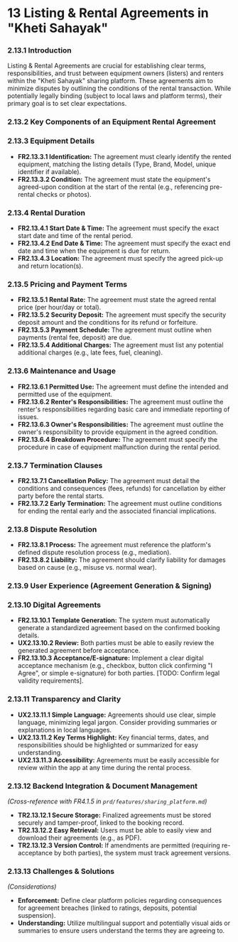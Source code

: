 # **13 Listing & Rental Agreements in "Kheti Sahayak"**

### **2.13.1 Introduction**

Listing & Rental Agreements are crucial for establishing clear terms, responsibilities, and trust between equipment owners (listers) and renters within the "Kheti Sahayak" sharing platform. These agreements aim to minimize disputes by outlining the conditions of the rental transaction. While potentially legally binding (subject to local laws and platform terms), their primary goal is to set clear expectations.

### **2.13.2 Key Components of an Equipment Rental Agreement**

### **2.13.3 Equipment Details**

*   **FR2.13.3.1 Identification:** The agreement must clearly identify the rented equipment, matching the listing details (Type, Brand, Model, unique identifier if available).
*   **FR2.13.3.2 Condition:** The agreement must state the equipment's agreed-upon condition at the start of the rental (e.g., referencing pre-rental checks or photos).

### **2.13.4 Rental Duration**

*   **FR2.13.4.1 Start Date & Time:** The agreement must specify the exact start date and time of the rental period.
*   **FR2.13.4.2 End Date & Time:** The agreement must specify the exact end date and time when the equipment is due for return.
*   **FR2.13.4.3 Location:** The agreement must specify the agreed pick-up and return location(s).

### **2.13.5 Pricing and Payment Terms**

*   **FR2.13.5.1 Rental Rate:** The agreement must state the agreed rental price (per hour/day or total).
*   **FR2.13.5.2 Security Deposit:** The agreement must specify the security deposit amount and the conditions for its refund or forfeiture.
*   **FR2.13.5.3 Payment Schedule:** The agreement must outline when payments (rental fee, deposit) are due.
*   **FR2.13.5.4 Additional Charges:** The agreement must list any potential additional charges (e.g., late fees, fuel, cleaning).

### **2.13.6 Maintenance and Usage**

*   **FR2.13.6.1 Permitted Use:** The agreement must define the intended and permitted use of the equipment.
*   **FR2.13.6.2 Renter's Responsibilities:** The agreement must outline the renter's responsibilities regarding basic care and immediate reporting of issues.
*   **FR2.13.6.3 Owner's Responsibilities:** The agreement must outline the owner's responsibility to provide equipment in the agreed condition.
*   **FR2.13.6.4 Breakdown Procedure:** The agreement must specify the procedure in case of equipment malfunction during the rental period.

### **2.13.7 Termination Clauses**

*   **FR2.13.7.1 Cancellation Policy:** The agreement must detail the conditions and consequences (fees, refunds) for cancellation by either party before the rental starts.
*   **FR2.13.7.2 Early Termination:** The agreement must outline conditions for ending the rental early and the associated financial implications.

### **2.13.8 Dispute Resolution**

*   **FR2.13.8.1 Process:** The agreement must reference the platform's defined dispute resolution process (e.g., mediation).
*   **FR2.13.8.2 Liability:** The agreement should clarify liability for damages based on cause (e.g., misuse vs. normal wear).

### **2.13.9 User Experience (Agreement Generation & Signing)**

### **2.13.10 Digital Agreements**

*   **FR2.13.10.1 Template Generation:** The system must automatically generate a standardized agreement based on the confirmed booking details.
*   **UX2.13.10.2 Review:** Both parties must be able to easily review the generated agreement before acceptance.
*   **FR2.13.10.3 Acceptance/E-signature:** Implement a clear digital acceptance mechanism (e.g., checkbox, button click confirming "I Agree", or simple e-signature) for both parties. [TODO: Confirm legal validity requirements].

### **2.13.11 Transparency and Clarity**

*   **UX2.13.11.1 Simple Language:** Agreements should use clear, simple language, minimizing legal jargon. Consider providing summaries or explanations in local languages.
*   **UX2.13.11.2 Key Terms Highlight:** Key financial terms, dates, and responsibilities should be highlighted or summarized for easy understanding.
*   **UX2.13.11.3 Accessibility:** Agreements must be easily accessible for review within the app at any time during the rental process.

### **2.13.12 Backend Integration & Document Management** 
*(Cross-reference with FR4.1.5 in `prd/features/sharing_platform.md`)*

*   **TR2.13.12.1 Secure Storage:** Finalized agreements must be stored securely and tamper-proof, linked to the booking record.
*   **TR2.13.12.2 Easy Retrieval:** Users must be able to easily view and download their agreements (e.g., as PDF).
*   **TR2.13.12.3 Version Control:** If amendments are permitted (requiring re-acceptance by both parties), the system must track agreement versions.

### **2.13.13 Challenges & Solutions** 
*(Considerations)*

*   **Enforcement:** Define clear platform policies regarding consequences for agreement breaches (linked to ratings, deposits, potential suspension).
*   **Understanding:** Utilize multilingual support and potentially visual aids or summaries to ensure users understand the terms they are agreeing to.
